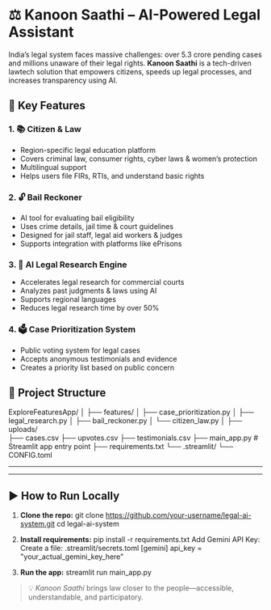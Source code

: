 # ⚖️ Kanoon Saathi – AI-Powered Legal Assistant

India’s legal system faces massive challenges: over 5.3 crore pending cases and millions unaware of their legal rights. **Kanoon Saathi** is a tech-driven lawtech solution that empowers citizens, speeds up legal processes, and increases transparency using AI.

## 🚀 Key Features

### 1. 📚 Citizen & Law
- Region-specific legal education platform
- Covers criminal law, consumer rights, cyber laws & women’s protection
- Multilingual support
- Helps users file FIRs, RTIs, and understand basic rights

### 2. 🔓 Bail Reckoner
- AI tool for evaluating bail eligibility
- Uses crime details, jail time & court guidelines
- Designed for jail staff, legal aid workers & judges
- Supports integration with platforms like ePrisons

### 3. 🧠 AI Legal Research Engine
- Accelerates legal research for commercial courts
- Analyzes past judgments & laws using AI
- Supports regional languages
- Reduces legal research time by over 50%

### 4. 🗳️ Case Prioritization System
- Public voting system for legal cases
- Accepts anonymous testimonials and evidence
- Creates a priority list based on public concern

## 📁 Project Structure

ExploreFeaturesApp/ 
│ 
├── features/ 
│ ├── case_prioritization.py 
│ ├── legal_research.py 
│ ├── bail_reckoner.py 
│ └── citizen_law.py 
│ 
├── uploads/  
├── cases.csv 
├── upvotes.csv 
├── testimonials.csv 
├── main_app.py # Streamlit app entry point 
├── requirements.txt 
└── .streamlit/ 
└── CONFIG.toml 

---

---

## ▶️ How to Run Locally

1. **Clone the repo:**
git clone https://github.com/your-username/legal-ai-system.git
cd legal-ai-system

2. **Install requirements:**
pip install -r requirements.txt
Add Gemini API Key:
Create a file: .streamlit/secrets.toml
[gemini]
api_key = "your_actual_gemini_key_here"

3. **Run the app:**
streamlit run main_app.py



> 💡 *Kanoon Saathi* brings law closer to the people—accessible, understandable, and participatory.
